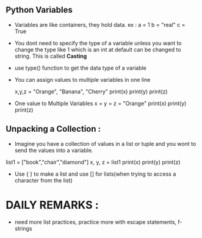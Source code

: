 ## Python Variables

 - Variables are like containers, they hold data.
  ex : 
        a = 1
        b = "real"
        c = True

 - You dont need to specify the type of a variable unless you want to change the type like 1 which is an int at default can be changed to string. This is called **Casting**  

 - use type() function to get the data type of a variable

 - You can assign values to multiple variables in one line
   
    x,y,z = "Orange", "Banana", "Cherry"
        print(x)
        print(y)
        print(z)

- One value to Multiple Variables 
 x = y = z = "Orange"
        print(x)
        print(y)
        print(z)

## Unpacking a Collection : 

- Imagine you have a collection of values in a list or tuple and you wont to send the values into a variable.

list1 = ["book","chair","diamond"]
x, y, z = list1
print(x)
print(y)
print(z)


- Use { } to make a list and use [] for lists(when trying to access a character from the list)



# DAILY REMARKS : 
- need more list practices, practice more with escape statements, f-strings